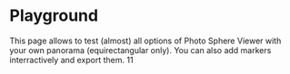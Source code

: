 # Playground

This page allows to test (almost) all options of Photo Sphere Viewer with your own panorama (equirectangular only). You can also add markers interractively and export them.
11
<ClientOnly>
  <Playground/>
</ClientOnly>

